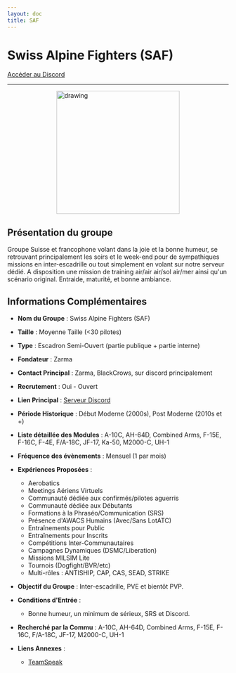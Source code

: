 ```yaml
---
layout: doc
title: SAF
---
```


# Swiss Alpine Fighters (SAF)

[Accéder au Discord](https://discord.gg/YbJJ7fbXmR)

---
<img src="/commus_img/saf.png" alt="drawing" width="280" style="display: block; margin-left: auto; margin-right: auto;"/>

## Présentation du groupe

Groupe Suisse et francophone volant dans la joie et la bonne humeur, se retrouvant principalement les soirs et le week-end pour de sympathiques missions en inter-escadrille ou tout simplement en volant sur notre serveur dédié. A disposition une mission de training air/air air/sol air/mer ainsi qu'un scénario original. Entraide, maturité, et bonne ambiance.

## Informations Complémentaires

- **Nom du Groupe** : Swiss Alpine Fighters (SAF)
- **Taille** : Moyenne Taille (<30 pilotes)
- **Type** : Escadron Semi-Ouvert (partie publique + partie interne)
- **Fondateur** : Zarma
- **Contact Principal** : Zarma, BlackCrows, sur discord principalement
- **Recrutement** : Oui - Ouvert
- **Lien Principal** : [Serveur Discord](https://discord.gg/YbJJ7fbXmR)
- **Période Historique** : Début Moderne (2000s), Post Moderne (2010s et +)
- **Liste détaillée des Modules** : A-10C, AH-64D, Combined Arms, F-15E, F-16C, F-4E, F/A-18C, JF-17, Ka-50, M2000-C, UH-1
- **Fréquence des évènements** : Mensuel (1 par mois)
- **Expériences Proposées** :
  - Aerobatics
  - Meetings Aériens Virtuels
  - Communauté dédiée aux confirmés/pilotes aguerris
  - Communauté dédiée aux Débutants
  - Formations à la Phraséo/Communication (SRS)
  - Présence d'AWACS Humains (Avec/Sans LotATC)
  - Entraînements pour Public
  - Entraînements pour Inscrits
  - Compétitions Inter-Communautaires
  - Campagnes Dynamiques (DSMC/Liberation)
  - Missions MILSIM Lite
  - Tournois (Dogfight/BVR/etc)
  - Multi-rôles : ANTISHIP, CAP, CAS, SEAD, STRIKE


- **Objectif du Groupe** : Inter-escadrille, PVE et bientôt PVP.

- **Conditions d'Entrée** :
  - Bonne humeur, un minimum de sérieux, SRS et Discord.

- **Recherché par la Commu** : A-10C, AH-64D, Combined Arms, F-15E, F-16C, F/A-18C, JF-17, M2000-C, UH-1

- **Liens Annexes** :
  - [TeamSpeak](ts3server://ts.esca-team.fr)

